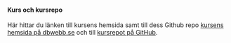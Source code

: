#### Kurs och kursrepo

Här hittar du länken till kursens hemsida samt till dess Github repo [kursens hemsida på dbwebb.se](https://dbwebb.se/kurser/oophp-v5) och till [kursrepot på GitHub](https://github.com/GrimDimmakaren/OOPHP).
